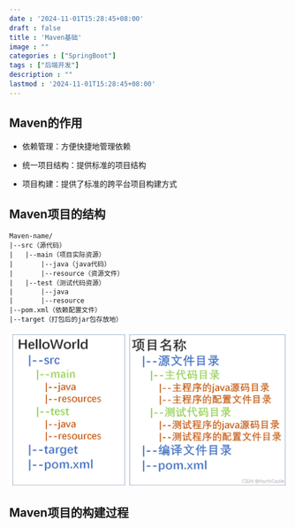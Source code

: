 ```yaml
---
date : '2024-11-01T15:28:45+08:00'
draft : false
title : 'Maven基础'
image : ""
categories : ["SpringBoot"]
tags : ["后端开发"]
description : ""
lastmod : '2024-11-01T15:28:45+08:00'
---
```


## Maven的作用

- 依赖管理：方便快捷地管理依赖

- 统一项目结构：提供标准的项目结构

- 项目构建：提供了标准的跨平台项目构建方式

## Maven项目的结构

```
Maven-name/
|--src（源代码）
|	|--main（项目实际资源）
|		|--java（java代码）
|		|--resource（资源文件）
|	|--test（测试代码资源）
|		|--java
|		|--resource
|--pom.xml（依赖配置文件）
|--target（打包后的jar包存放地）
```

<img src="Maven项目结构图.png" alt="Maven项目结构图" style="zoom:67%;" />

## Maven项目的构建过程
